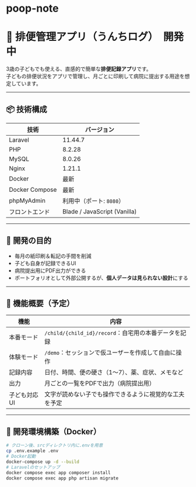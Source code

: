 # poop-note

# 💩 排便管理アプリ（うんちログ）　開発中

3歳の子どもでも使える、直感的で簡単な**排便記録アプリ**です。  
子どもの排便状況をアプリで管理し、月ごとに印刷して病院に提出する用途を想定しています。

---

## 📦 技術構成

| 技術         | バージョン      |
|--------------|-----------------|
| Laravel      | 11.44.7         |
| PHP          | 8.2.28          |
| MySQL        | 8.0.26          |
| Nginx        | 1.21.1          |
| Docker       | 最新            |
| Docker Compose | 最新          |
| phpMyAdmin   | 利用中（ポート: `8080`） |
| フロントエンド | Blade / JavaScript (Vanilla) |

---

## 🚀 開発の目的

- 毎月の紙印刷＆転記の手間を削減
- 子ども自身が記録できるUI
- 病院提出用にPDF出力ができる
- ポートフォリオとして外部公開するが、**個人データは見られない設計**にする

---

## 📁 機能概要（予定）

| 機能 | 内容 |
|------|------|
| 本番モード | `/child/{child_id}/record`：自宅用の本番データを記録 |
| 体験モード | `/demo`：セッションで仮ユーザーを作成して自由に操作 |
| 記録内容 | 日付、時間、便の硬さ（1〜7）、薬、症状、メモなど |
| 出力 | 月ごとの一覧をPDFで出力（病院提出用） |
| 子ども対応UI | 文字が読めない子でも操作できるように視覚的な工夫を予定 |

---

## 🐳 開発環境構築（Docker）

```bash
# クローン後、srcディレクトリ内に.envを用意
cp .env.example .env
# Docker起動
docker-compose up -d --build
# Laravelのセットアップ
docker compose exec app composer install
docker compose exec app php artisan migrate
